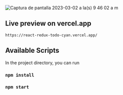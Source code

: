 
![Captura de pantalla 2023-03-02 a la(s) 9 46 02 a  m](https://user-images.githubusercontent.com/3886811/222446185-5a5ff42c-fb48-4708-8b29-38d4dd59eac3.png)

## Live preview on vercel.app

`https://react-redux-todo-cyan.vercel.app/`

## Available Scripts

In the project directory, you can run

### `npm install`

### `npm start`
